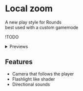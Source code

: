 # Local zoom
A new play style for Rounds  
best used with a custom gamemode

!TODO
<details>
<summary>Previews</summary>
<img src="https://i.imgur.com/pQU3326.png" alt="drawing" width="500"/>
<img src="https://i.imgur.com/UZY8eVI.jpeg" alt="drawing" width="700"/>

</details>

## Features

- Camera that follows the player
- Flashlight like shader
- Directional sounds
